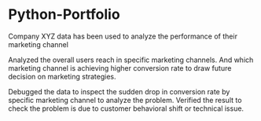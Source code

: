 # Python-Portfolio

Company XYZ data has been used to analyze the performance of their marketing channel

Analyzed the overall users reach in specific marketing channels. And which marketing channel is achieving higher conversion rate to draw future decision 
on marketing strategies.

Debugged the data to inspect the sudden drop in conversion rate by specific marketing channel to analyze the problem.
Verified the result to check the problem is due to customer behavioral shift or technical issue.








